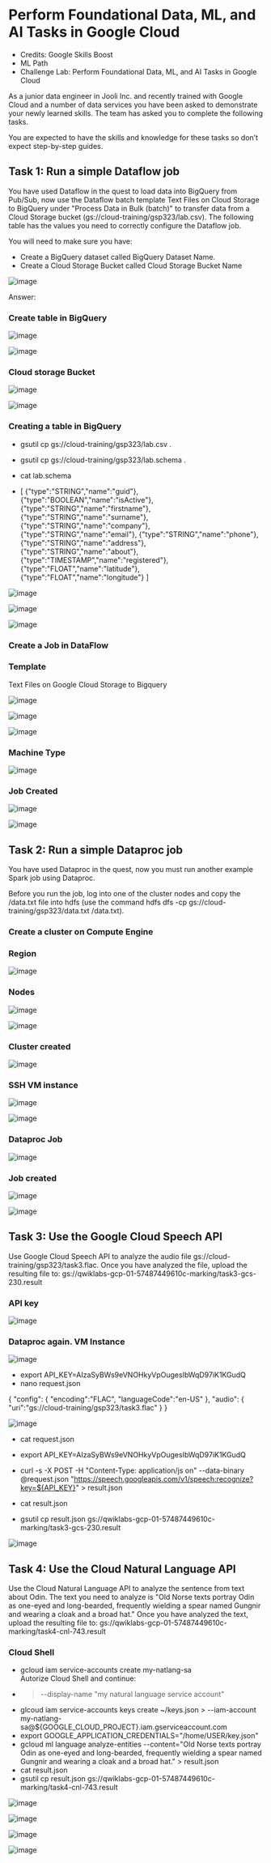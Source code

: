 # Perform Foundational Data, ML, and AI Tasks in Google Cloud

- Credits: Google Skills Boost
-  ML Path
-  Challenge Lab: Perform Foundational Data, ML, and AI Tasks in Google Cloud


As a junior data engineer in Jooli Inc. and recently trained with Google Cloud and a number of data services you have been asked to demonstrate your newly learned skills. The team has asked you to complete the following tasks.

You are expected to have the skills and knowledge for these tasks so don’t expect step-by-step guides.

## Task 1: Run a simple Dataflow job

You have used Dataflow in the quest to load data into BigQuery from Pub/Sub, now use the Dataflow batch template Text Files on Cloud Storage to BigQuery under "Process Data in Bulk (batch)" to transfer data from a Cloud Storage bucket (gs://cloud-training/gsp323/lab.csv). The following table has the values you need to correctly configure the Dataflow job.

You will need to make sure you have:

- Create a BigQuery dataset called BigQuery Dataset Name.
- Create a Cloud Storage Bucket called Cloud Storage Bucket Name

![image](https://github.com/moniquecardoso25/Google-Cloud/assets/140358716/bc8c9a2d-3c04-4405-96d6-14be33f1ec39)

Answer:


###  Create table in BigQuery

![image](https://github.com/moniquecardoso25/Google-Cloud-Machine-Learning-Engineer/assets/140358716/6000885d-1572-4cb0-978e-0575fbc44c71)


![image](https://github.com/moniquecardoso25/Google-Cloud-Machine-Learning-Engineer/assets/140358716/049b06fb-001f-4c44-a910-c279b20788d4)



### Cloud storage Bucket

![image](https://github.com/moniquecardoso25/Google-Cloud-Machine-Learning-Engineer/assets/140358716/31fae0a0-58da-4315-b212-25680afcdda2)



![image](https://github.com/moniquecardoso25/Google-Cloud-Machine-Learning-Engineer/assets/140358716/71f84934-e3ed-492e-9046-4013c3d2d518)



### Creating a table in BigQuery 

- gsutil cp gs://cloud-training/gsp323/lab.csv .
- gsutil cp gs://cloud-training/gsp323/lab.schema .
- cat lab.schema



- [
{"type":"STRING","name":"guid"},
{"type":"BOOLEAN","name":"isActive"},
{"type":"STRING","name":"firstname"},
{"type":"STRING","name":"surname"},
{"type":"STRING","name":"company"},
{"type":"STRING","name":"email"},
{"type":"STRING","name":"phone"},
{"type":"STRING","name":"address"},
{"type":"STRING","name":"about"},
{"type":"TIMESTAMP","name":"registered"},
{"type":"FLOAT","name":"latitude"},
{"type":"FLOAT","name":"longitude"}
]



![image](https://github.com/moniquecardoso25/Google-Cloud-Machine-Learning-Engineer/assets/140358716/f1d6e99d-76a2-407c-b092-c829bb5eea95)



![image](https://github.com/moniquecardoso25/Google-Cloud-Machine-Learning-Engineer/assets/140358716/aa1e9c05-240e-4260-aa48-cbd6cc0c8ee7)



![image](https://github.com/moniquecardoso25/Google-Cloud-Machine-Learning-Engineer/assets/140358716/12b27a9d-0b21-49da-8922-71b29af96e20)




### Create a Job in DataFlow

### Template

Text Files on Google Cloud Storage to Bigquery

![image](https://github.com/moniquecardoso25/Google-Cloud-Machine-Learning-Engineer/assets/140358716/48119144-7521-4789-9c89-822aa9c3b4e4)


![image](https://github.com/moniquecardoso25/Google-Cloud-Machine-Learning-Engineer/assets/140358716/616f0dfb-420b-40b5-8c62-7161ea66b95c)



![image](https://github.com/moniquecardoso25/Google-Cloud-Machine-Learning-Engineer/assets/140358716/753c3f36-06e8-4692-af6b-fd87485f564d)



### Machine Type

![image](https://github.com/moniquecardoso25/Google-Cloud-Machine-Learning-Engineer/assets/140358716/69a1c2d1-3c0b-4573-800d-d98f46dbf955)


### Job Created

![image](https://github.com/moniquecardoso25/Google-Cloud-Machine-Learning-Engineer/assets/140358716/e6d8be9b-6e80-4c56-bdbf-d7ded90cb1b9)


![image](https://github.com/moniquecardoso25/Google-Cloud-Machine-Learning-Engineer/assets/140358716/cbee849f-7a50-4106-8ade-05c45316a61e)



## Task 2: Run a simple Dataproc job
You have used Dataproc in the quest, now you must run another example Spark job using Dataproc.

Before you run the job, log into one of the cluster nodes and copy the /data.txt file into hdfs (use the command hdfs dfs -cp gs://cloud-training/gsp323/data.txt /data.txt).



### Create a cluster on Compute Engine

### Region

![image](https://github.com/moniquecardoso25/Google-Cloud-Machine-Learning-Engineer/assets/140358716/7f6b20d2-c4b6-458b-9c24-b8f61a7071ca)



### Nodes

![image](https://github.com/moniquecardoso25/Google-Cloud-Machine-Learning-Engineer/assets/140358716/65477cfd-935f-4ca3-8aa9-a77263060ed3)


![image](https://github.com/moniquecardoso25/Google-Cloud-Machine-Learning-Engineer/assets/140358716/7bcc0e6b-3030-41fc-9c3e-ade855df9ea7)



### Cluster created

![image](https://github.com/moniquecardoso25/Google-Cloud-Machine-Learning-Engineer/assets/140358716/cc1e0d83-56f2-49cb-95c9-c4ae4b14413a)



### SSH VM instance

![image](https://github.com/moniquecardoso25/Google-Cloud-Machine-Learning-Engineer/assets/140358716/d32091ac-96f7-4704-98ee-ccf48a963163)


![image](https://github.com/moniquecardoso25/Google-Cloud-Machine-Learning-Engineer/assets/140358716/c6ada96a-e18f-45ed-9b18-afab77fdb16a)



### Dataproc Job

![image](https://github.com/moniquecardoso25/Google-Cloud-Machine-Learning-Engineer/assets/140358716/760439a8-9805-4f66-bd12-7d42428b65c7)



### Job created

![image](https://github.com/moniquecardoso25/Google-Cloud-Machine-Learning-Engineer/assets/140358716/2c938aa1-e0af-4676-8fe7-41176d1e0167)


![image](https://github.com/moniquecardoso25/Google-Cloud-Machine-Learning-Engineer/assets/140358716/17e2fb0d-6ea9-4fb3-8eb5-ad4823662dbf)



## Task 3: Use the Google Cloud Speech API

Use Google Cloud Speech API to analyze the audio file gs://cloud-training/gsp323/task3.flac. Once you have analyzed the file, upload the resulting file to: gs://qwiklabs-gcp-01-57487449610c-marking/task3-gcs-230.result


### API key

![image](https://github.com/moniquecardoso25/Google-Cloud-Machine-Learning-Engineer/assets/140358716/bc660d89-d841-43e9-990f-359c46ad4145)



### Dataproc again. VM Instance 

![image](https://github.com/moniquecardoso25/Google-Cloud-Machine-Learning-Engineer/assets/140358716/c0651629-f3b1-49e7-a1ed-4597343b9261)



- export API_KEY=AIzaSyBWs9eVNOHkyVpOugesIbWqD97iK1KGudQ
- nano request.json

{
        "config": {
                "encoding":"FLAC",
                "languageCode":"en-US"
        },
        "audio": {
                "uri":"gs://cloud-training/gsp323/task3.flac"
        }
}


![image](https://github.com/moniquecardoso25/Google-Cloud-Machine-Learning-Engineer/assets/140358716/8366393c-d327-480f-9f59-0f2b7064512d)



- cat request.json

- export API_KEY=AIzaSyBWs9eVNOHkyVpOugesIbWqD97iK1KGudQ
- curl -s -X POST -H "Content-Type: application/js on" --data-binary @request.json "https://speech.googleapis.com/v1/speech:recognize?key=${API_KEY}" > result.json
- cat result.json
- gsutil cp result.json gs://qwiklabs-gcp-01-57487449610c-marking/task3-gcs-230.result


![image](https://github.com/moniquecardoso25/Google-Cloud-Machine-Learning-Engineer/assets/140358716/148f88b7-376a-498d-a67f-c6fc2f3876a1)



## Task 4: Use the Cloud Natural Language API

Use the Cloud Natural Language API to analyze the sentence from text about Odin. The text you need to analyze is "Old Norse texts portray Odin as one-eyed and long-bearded, frequently wielding a spear named Gungnir and wearing a cloak and a broad hat." Once you have analyzed the text, upload the resulting file to: gs://qwiklabs-gcp-01-57487449610c-marking/task4-cnl-743.result

### Cloud Shell

- gcloud iam service-accounts create my-natlang-sa \
Autorize Cloud Shell and continue: 
- > --display-name "my natural language service account"
- glcoud iam service-accounts keys create ~/keys.json \> --iam-account my-natlang-sa@${GOOGLE_CLOUD_PROJECT}.iam.gserviceaccount.com
- export GOOGLE_APPLICATION_CREDENTIALS="/home/USER/key.json"
- gcloud ml language analyze-entities --content="Old Norse texts portray Odin as one-eyed and long-bearded, frequently wielding a spear named Gungnir and wearing a cloak and a broad hat." > result.json
- cat result.json
- gsutil cp result.json gs://qwiklabs-gcp-01-57487449610c-marking/task4-cnl-743.result


![image](https://github.com/moniquecardoso25/Google-Cloud-Machine-Learning-Engineer/assets/140358716/8d04463c-241c-4338-b4d3-cfabb67c41c6)


![image](https://github.com/moniquecardoso25/Google-Cloud-Machine-Learning-Engineer/assets/140358716/a7a96bda-08b6-40ee-a2ee-8c5e51d1f8c4)


![image](https://github.com/moniquecardoso25/Google-Cloud-Machine-Learning-Engineer/assets/140358716/da218e4c-fa8f-4ca7-9bfa-2b459fed79ac)


![image](https://github.com/moniquecardoso25/Google-Cloud-Machine-Learning-Engineer/assets/140358716/42a34b5d-d1b8-4aac-837b-0f595b2dd2e7)

